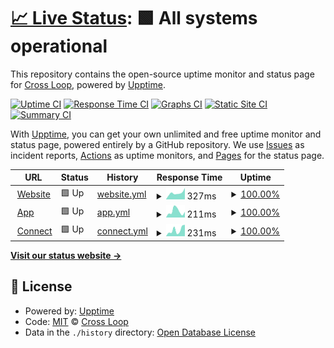 # [📈 Live Status](https://cross-loop.github.io/status): <!--live status--> **🟩 All systems operational**

This repository contains the open-source uptime monitor and status page for [Cross Loop](https://cross-loop.io), powered by [Upptime](https://github.com/upptime/upptime).

[![Uptime CI](https://github.com/cross-loop/status/workflows/Uptime%20CI/badge.svg)](https://github.com/cross-loop/status/actions?query=workflow%3A%22Uptime+CI%22)
[![Response Time CI](https://github.com/cross-loop/status/workflows/Response%20Time%20CI/badge.svg)](https://github.com/cross-loop/status/actions?query=workflow%3A%22Response+Time+CI%22)
[![Graphs CI](https://github.com/cross-loop/status/workflows/Graphs%20CI/badge.svg)](https://github.com/cross-loop/status/actions?query=workflow%3A%22Graphs+CI%22)
[![Static Site CI](https://github.com/cross-loop/status/workflows/Static%20Site%20CI/badge.svg)](https://github.com/cross-loop/status/actions?query=workflow%3A%22Static+Site+CI%22)
[![Summary CI](https://github.com/cross-loop/status/workflows/Summary%20CI/badge.svg)](https://github.com/cross-loop/status/actions?query=workflow%3A%22Summary+CI%22)

With [Upptime](https://upptime.js.org), you can get your own unlimited and free uptime monitor and status page, powered entirely by a GitHub repository. We use [Issues](https://github.com/cross-loop/status/issues) as incident reports, [Actions](https://github.com/cross-loop/status/actions) as uptime monitors, and [Pages](https://cross-loop.github.io/status) for the status page.

<!--start: status pages-->
<!-- This summary is generated by Upptime (https://github.com/upptime/upptime) -->
<!-- Do not edit this manually, your changes will be overwritten -->
<!-- prettier-ignore -->
| URL | Status | History | Response Time | Uptime |
| --- | ------ | ------- | ------------- | ------ |
| <img alt="" src="https://icons.duckduckgo.com/ip3/cross-loop.io.ico" height="13"> [Website](http://cross-loop.io) | 🟩 Up | [website.yml](https://github.com/cross-loop/status/commits/HEAD/history/website.yml) | <details><summary><img alt="Response time graph" src="./graphs/website/response-time-week.png" height="20"> 327ms</summary><br><a href="https://cross-loop.github.io/status/history/website"><img alt="Response time 387" src="https://img.shields.io/endpoint?url=https%3A%2F%2Fraw.githubusercontent.com%2Fcross-loop%2Fstatus%2FHEAD%2Fapi%2Fwebsite%2Fresponse-time.json"></a><br><a href="https://cross-loop.github.io/status/history/website"><img alt="24-hour response time 347" src="https://img.shields.io/endpoint?url=https%3A%2F%2Fraw.githubusercontent.com%2Fcross-loop%2Fstatus%2FHEAD%2Fapi%2Fwebsite%2Fresponse-time-day.json"></a><br><a href="https://cross-loop.github.io/status/history/website"><img alt="7-day response time 327" src="https://img.shields.io/endpoint?url=https%3A%2F%2Fraw.githubusercontent.com%2Fcross-loop%2Fstatus%2FHEAD%2Fapi%2Fwebsite%2Fresponse-time-week.json"></a><br><a href="https://cross-loop.github.io/status/history/website"><img alt="30-day response time 356" src="https://img.shields.io/endpoint?url=https%3A%2F%2Fraw.githubusercontent.com%2Fcross-loop%2Fstatus%2FHEAD%2Fapi%2Fwebsite%2Fresponse-time-month.json"></a><br><a href="https://cross-loop.github.io/status/history/website"><img alt="1-year response time 402" src="https://img.shields.io/endpoint?url=https%3A%2F%2Fraw.githubusercontent.com%2Fcross-loop%2Fstatus%2FHEAD%2Fapi%2Fwebsite%2Fresponse-time-year.json"></a></details> | <details><summary><a href="https://cross-loop.github.io/status/history/website">100.00%</a></summary><a href="https://cross-loop.github.io/status/history/website"><img alt="All-time uptime 100.00%" src="https://img.shields.io/endpoint?url=https%3A%2F%2Fraw.githubusercontent.com%2Fcross-loop%2Fstatus%2FHEAD%2Fapi%2Fwebsite%2Fuptime.json"></a><br><a href="https://cross-loop.github.io/status/history/website"><img alt="24-hour uptime 100.00%" src="https://img.shields.io/endpoint?url=https%3A%2F%2Fraw.githubusercontent.com%2Fcross-loop%2Fstatus%2FHEAD%2Fapi%2Fwebsite%2Fuptime-day.json"></a><br><a href="https://cross-loop.github.io/status/history/website"><img alt="7-day uptime 100.00%" src="https://img.shields.io/endpoint?url=https%3A%2F%2Fraw.githubusercontent.com%2Fcross-loop%2Fstatus%2FHEAD%2Fapi%2Fwebsite%2Fuptime-week.json"></a><br><a href="https://cross-loop.github.io/status/history/website"><img alt="30-day uptime 100.00%" src="https://img.shields.io/endpoint?url=https%3A%2F%2Fraw.githubusercontent.com%2Fcross-loop%2Fstatus%2FHEAD%2Fapi%2Fwebsite%2Fuptime-month.json"></a><br><a href="https://cross-loop.github.io/status/history/website"><img alt="1-year uptime 100.00%" src="https://img.shields.io/endpoint?url=https%3A%2F%2Fraw.githubusercontent.com%2Fcross-loop%2Fstatus%2FHEAD%2Fapi%2Fwebsite%2Fuptime-year.json"></a></details>
| <img alt="" src="https://icons.duckduckgo.com/ip3/app.cross-loop.io.ico" height="13"> [App](https://app.cross-loop.io) | 🟩 Up | [app.yml](https://github.com/cross-loop/status/commits/HEAD/history/app.yml) | <details><summary><img alt="Response time graph" src="./graphs/app/response-time-week.png" height="20"> 211ms</summary><br><a href="https://cross-loop.github.io/status/history/app"><img alt="Response time 212" src="https://img.shields.io/endpoint?url=https%3A%2F%2Fraw.githubusercontent.com%2Fcross-loop%2Fstatus%2FHEAD%2Fapi%2Fapp%2Fresponse-time.json"></a><br><a href="https://cross-loop.github.io/status/history/app"><img alt="24-hour response time 107" src="https://img.shields.io/endpoint?url=https%3A%2F%2Fraw.githubusercontent.com%2Fcross-loop%2Fstatus%2FHEAD%2Fapi%2Fapp%2Fresponse-time-day.json"></a><br><a href="https://cross-loop.github.io/status/history/app"><img alt="7-day response time 211" src="https://img.shields.io/endpoint?url=https%3A%2F%2Fraw.githubusercontent.com%2Fcross-loop%2Fstatus%2FHEAD%2Fapi%2Fapp%2Fresponse-time-week.json"></a><br><a href="https://cross-loop.github.io/status/history/app"><img alt="30-day response time 231" src="https://img.shields.io/endpoint?url=https%3A%2F%2Fraw.githubusercontent.com%2Fcross-loop%2Fstatus%2FHEAD%2Fapi%2Fapp%2Fresponse-time-month.json"></a><br><a href="https://cross-loop.github.io/status/history/app"><img alt="1-year response time 218" src="https://img.shields.io/endpoint?url=https%3A%2F%2Fraw.githubusercontent.com%2Fcross-loop%2Fstatus%2FHEAD%2Fapi%2Fapp%2Fresponse-time-year.json"></a></details> | <details><summary><a href="https://cross-loop.github.io/status/history/app">100.00%</a></summary><a href="https://cross-loop.github.io/status/history/app"><img alt="All-time uptime 99.99%" src="https://img.shields.io/endpoint?url=https%3A%2F%2Fraw.githubusercontent.com%2Fcross-loop%2Fstatus%2FHEAD%2Fapi%2Fapp%2Fuptime.json"></a><br><a href="https://cross-loop.github.io/status/history/app"><img alt="24-hour uptime 100.00%" src="https://img.shields.io/endpoint?url=https%3A%2F%2Fraw.githubusercontent.com%2Fcross-loop%2Fstatus%2FHEAD%2Fapi%2Fapp%2Fuptime-day.json"></a><br><a href="https://cross-loop.github.io/status/history/app"><img alt="7-day uptime 100.00%" src="https://img.shields.io/endpoint?url=https%3A%2F%2Fraw.githubusercontent.com%2Fcross-loop%2Fstatus%2FHEAD%2Fapi%2Fapp%2Fuptime-week.json"></a><br><a href="https://cross-loop.github.io/status/history/app"><img alt="30-day uptime 100.00%" src="https://img.shields.io/endpoint?url=https%3A%2F%2Fraw.githubusercontent.com%2Fcross-loop%2Fstatus%2FHEAD%2Fapi%2Fapp%2Fuptime-month.json"></a><br><a href="https://cross-loop.github.io/status/history/app"><img alt="1-year uptime 99.99%" src="https://img.shields.io/endpoint?url=https%3A%2F%2Fraw.githubusercontent.com%2Fcross-loop%2Fstatus%2FHEAD%2Fapi%2Fapp%2Fuptime-year.json"></a></details>
| <img alt="" src="https://icons.duckduckgo.com/ip3/connect.cross-loop.io.ico" height="13"> [Connect](https://connect.cross-loop.io/v1/default/action) | 🟩 Up | [connect.yml](https://github.com/cross-loop/status/commits/HEAD/history/connect.yml) | <details><summary><img alt="Response time graph" src="./graphs/connect/response-time-week.png" height="20"> 231ms</summary><br><a href="https://cross-loop.github.io/status/history/connect"><img alt="Response time 251" src="https://img.shields.io/endpoint?url=https%3A%2F%2Fraw.githubusercontent.com%2Fcross-loop%2Fstatus%2FHEAD%2Fapi%2Fconnect%2Fresponse-time.json"></a><br><a href="https://cross-loop.github.io/status/history/connect"><img alt="24-hour response time 335" src="https://img.shields.io/endpoint?url=https%3A%2F%2Fraw.githubusercontent.com%2Fcross-loop%2Fstatus%2FHEAD%2Fapi%2Fconnect%2Fresponse-time-day.json"></a><br><a href="https://cross-loop.github.io/status/history/connect"><img alt="7-day response time 231" src="https://img.shields.io/endpoint?url=https%3A%2F%2Fraw.githubusercontent.com%2Fcross-loop%2Fstatus%2FHEAD%2Fapi%2Fconnect%2Fresponse-time-week.json"></a><br><a href="https://cross-loop.github.io/status/history/connect"><img alt="30-day response time 223" src="https://img.shields.io/endpoint?url=https%3A%2F%2Fraw.githubusercontent.com%2Fcross-loop%2Fstatus%2FHEAD%2Fapi%2Fconnect%2Fresponse-time-month.json"></a><br><a href="https://cross-loop.github.io/status/history/connect"><img alt="1-year response time 258" src="https://img.shields.io/endpoint?url=https%3A%2F%2Fraw.githubusercontent.com%2Fcross-loop%2Fstatus%2FHEAD%2Fapi%2Fconnect%2Fresponse-time-year.json"></a></details> | <details><summary><a href="https://cross-loop.github.io/status/history/connect">100.00%</a></summary><a href="https://cross-loop.github.io/status/history/connect"><img alt="All-time uptime 99.95%" src="https://img.shields.io/endpoint?url=https%3A%2F%2Fraw.githubusercontent.com%2Fcross-loop%2Fstatus%2FHEAD%2Fapi%2Fconnect%2Fuptime.json"></a><br><a href="https://cross-loop.github.io/status/history/connect"><img alt="24-hour uptime 100.00%" src="https://img.shields.io/endpoint?url=https%3A%2F%2Fraw.githubusercontent.com%2Fcross-loop%2Fstatus%2FHEAD%2Fapi%2Fconnect%2Fuptime-day.json"></a><br><a href="https://cross-loop.github.io/status/history/connect"><img alt="7-day uptime 100.00%" src="https://img.shields.io/endpoint?url=https%3A%2F%2Fraw.githubusercontent.com%2Fcross-loop%2Fstatus%2FHEAD%2Fapi%2Fconnect%2Fuptime-week.json"></a><br><a href="https://cross-loop.github.io/status/history/connect"><img alt="30-day uptime 100.00%" src="https://img.shields.io/endpoint?url=https%3A%2F%2Fraw.githubusercontent.com%2Fcross-loop%2Fstatus%2FHEAD%2Fapi%2Fconnect%2Fuptime-month.json"></a><br><a href="https://cross-loop.github.io/status/history/connect"><img alt="1-year uptime 99.98%" src="https://img.shields.io/endpoint?url=https%3A%2F%2Fraw.githubusercontent.com%2Fcross-loop%2Fstatus%2FHEAD%2Fapi%2Fconnect%2Fuptime-year.json"></a></details>

<!--end: status pages-->

[**Visit our status website →**](https://cross-loop.github.io/status)

## 📄 License

- Powered by: [Upptime](https://github.com/upptime/upptime)
- Code: [MIT](./LICENSE) © [Cross Loop](https://cross-loop.io)
- Data in the `./history` directory: [Open Database License](https://opendatacommons.org/licenses/odbl/1-0/)
